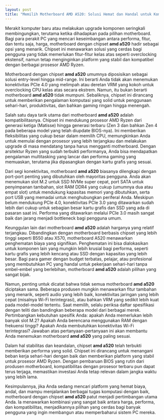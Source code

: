 ```yaml
---
layout: post
title: "Memilih Motherboard AMD A520: Solusi Hemat dan Handal untuk Komputer Anda"
---
```


Merakit komputer baru atau melakukan upgrade komponen seringkali membingungkan, terutama ketika dihadapkan pada pilihan motherboard. Bagi para perakit PC yang mencari keseimbangan antara performa, fitur, dan tentu saja, harga, motherboard dengan chipset **amd a520** hadir sebagai opsi yang menarik. Chipset ini menawarkan solusi yang cerdas bagi pengguna yang tidak memerlukan fitur-fitur kelas atas seperti overclocking ekstensif, namun tetap menginginkan platform yang stabil dan kompatibel dengan berbagai prosesor AMD Ryzen.

Motherboard dengan chipset **amd a520** umumnya diposisikan sebagai solusi entry-level hingga mid-range. Ini berarti Anda tidak akan menemukan konektivitas PCIe 4.0 yang melimpah atau deretan VRM yang kokoh untuk overclocking CPU kelas atas secara ekstrem. Namun, itu bukan berarti motherboard **amd a520** tidak mumpuni. Sebaliknya, chipset ini dirancang untuk memberikan pengalaman komputasi yang solid untuk penggunaan sehari-hari, produktivitas, dan bahkan gaming ringan hingga menengah.

Salah satu daya tarik utama dari motherboard **amd a520** adalah kompatibilitasnya. Chipset ini mendukung prosesor AMD Ryzen dari generasi ketiga (Matisse) hingga generasi terbaru (Zen 3 dan bahkan Zen 4 pada beberapa model yang telah diupdate BIOS-nya). Ini memberikan fleksibilitas yang cukup besar dalam memilih CPU, memungkinkan Anda untuk memulai dengan prosesor yang lebih terjangkau dan melakukan upgrade di masa mendatang tanpa harus mengganti motherboard. Dengan arsitektur Ryzen yang sudah terbukti performanya, Anda bisa mendapatkan pengalaman multitasking yang lancar dan performa gaming yang memuaskan, terutama jika dipasangkan dengan kartu grafis yang sesuai.

Dari segi konektivitas, motherboard **amd a520** biasanya dilengkapi dengan port-port penting yang dibutuhkan oleh mayoritas pengguna. Anda akan menemukan slot M.2 untuk SSD NVMe super cepat, port SATA untuk penyimpanan tambahan, slot RAM DDR4 yang cukup (umumnya dua atau empat slot) untuk mendukung kapasitas memori yang dibutuhkan, serta port USB yang memadai untuk menghubungkan periferal Anda. Meskipun belum mendukung PCIe 4.0, konektivitas PCIe 3.0 yang ditawarkan sudah lebih dari cukup untuk sebagian besar kartu grafis dan SSD yang ada di pasaran saat ini. Performa yang ditawarkan melalui PCIe 3.0 masih sangat baik dan jarang menjadi bottleneck bagi pengguna umum.

Keunggulan lain dari motherboard **amd a520** adalah harganya yang relatif terjangkau. Dibandingkan dengan motherboard berbasis chipset yang lebih tinggi seperti B550 atau X570, motherboard A520 menawarkan penghematan biaya yang signifikan. Penghematan ini bisa dialokasikan untuk komponen lain yang mungkin lebih krusial bagi performa, seperti kartu grafis yang lebih kencang atau SSD dengan kapasitas yang lebih besar. Bagi para gamer dengan budget terbatas, pelajar, atau profesional yang membutuhkan PC yang handal untuk pekerjaan sehari-hari tanpa embel-embel yang berlebihan, motherboard **amd a520** adalah pilihan yang sangat bijak.

Namun, penting untuk dicatat bahwa tidak semua motherboard **amd a520** diciptakan sama. Beberapa produsen mungkin menawarkan fitur tambahan yang menarik, seperti audio yang lebih baik, konektivitas jaringan yang lebih cepat (misalnya Wi-Fi terintegrasi), atau bahkan VRM yang sedikit lebih kuat pada model-model tertentu. Saat memilih, selalu periksa daftar spesifikasi dengan teliti dan bandingkan beberapa model dari berbagai merek. Pertimbangkan kebutuhan spesifik Anda: apakah Anda memerlukan lebih banyak slot M.2? Apakah Anda berencana menggunakan RAM dengan frekuensi tinggi? Apakah Anda membutuhkan konektivitas Wi-Fi terintegrasi? Jawaban atas pertanyaan-pertanyaan ini akan membantu Anda menemukan motherboard **amd a520** yang paling sesuai.

Dalam hal stabilitas dan keandalan, chipset **amd a520** telah terbukti memberikan performa yang solid. Chipset ini dirancang untuk menangani beban kerja sehari-hari dengan baik dan memberikan platform yang stabil untuk prosesor AMD Ryzen. Dengan pembaruan BIOS yang rutin dari produsen motherboard, kompatibilitas dengan prosesor terbaru pun dapat terus terjaga, memastikan investasi Anda tetap relevan dalam jangka waktu yang lebih lama.

Kesimpulannya, jika Anda sedang mencari platform yang hemat biaya, andal, dan mampu menjalankan berbagai tugas komputasi dengan baik, motherboard dengan chipset **amd a520** patut menjadi pertimbangan utama Anda. Ia menawarkan kombinasi yang sangat baik antara harga, performa, dan kompatibilitas, menjadikannya pilihan yang cerdas bagi banyak pengguna yang ingin membangun atau memperbaharui sistem PC mereka.
